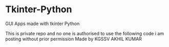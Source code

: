 # Tkinter-Python
GUI Apps made with tkinter Python

This is private repo and no one is authorised to use the following code i am posting without prior permission
Made by KGSSV AKHIL KUMAR
